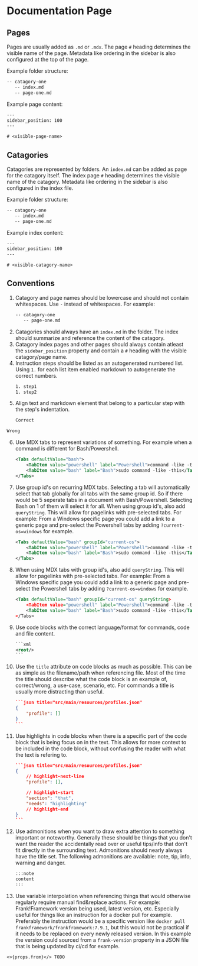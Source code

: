 # Documentation Page

## Pages
Pages are usually added as `.md` or `.mdx`. The page `#` heading determines the visible name of the page. Metadata like ordering in the sidebar is also configured at the top of the page.

Example folder structure:
```txt
-- catagory-one
   -- index.md
   -- page-one.md
```

Example page content:
```txt
---
sidebar_position: 100
---

# <visible-page-name>
```

## Catagories
Catagories are represented by folders. An `index.md` can be added as page for the catagory itself. The index page `#` heading determines the visible name of the catagory. Metadata like ordering in the sidebar is also configured in the index file.

Example folder structure:
```txt
-- catagory-one
   -- index.md
   -- page-one.md
```

Example index content:
```txt
---
sidebar_position: 100
---

# <visible-catagory-name>
```


## Conventions
1. Catagory and page names should be lowercase and should not contain whitespaces. Use `-` instead of whitespaces. For example:
    ```txt
    -- catagory-one
       -- page-one.md
    ```
1. Catagories should always have an `index.md` in the folder. The index should summarize and reference the content of the catagory.
1. Catagory index pages and other pages should always contain atleast the `sidebar_position` property and contain a `#` heading with the visible catagory/page name.
1. Instruction steps should be listed as an autogenerated numbered list. Using `1.` for each list item enabled markdown to autogenerate the correct numbers.
    ```txt
    1. step1
    1. step2
    ```
1. Align text and markdown element that belong to a particular step with the step's indentation.
    ```txt
    Correct
    ```
```txt
Wrong
```
6. Use MDX tabs to represent variations of something. For example when a command is different for Bash/Powershell.
    ```xml
    <Tabs defaultValue="bash">
        <TabItem value="powershell" label="Powershell">command -like -this</TabItem>
        <TabItem value="bash" label="Bash">sudo command -like -this</TabItem>
    </Tabs>
    ```
1. Use group id's on recurring MDX tabs. Selecting a tab will automatically select that tab globally for all tabs with the same group id. So if there would be 5 seperate tabs in a document with Bash/Powershell. Selecting Bash on 1 of them will select it for all. When using group id's, also add `queryString`. This will allow for pagelinks with pre-selected tabs. For example: From a Windows specific page you could add a link to a generic page and pre-select the Powershell tabs by adding `?current-os=windows` for example.
    ```xml
    <Tabs defaultValue="bash" groupId="current-os">
        <TabItem value="powershell" label="Powershell">command -like -this</TabItem>
        <TabItem value="bash" label="Bash">sudo command -like -this</TabItem>
    </Tabs>
    ```
1. When using MDX tabs with group id's, also add `queryString`. This will allow for pagelinks with pre-selected tabs. For example: From a Windows specific page you could add a link to a generic page and pre-select the Powershell tabs by adding `?current-os=windows` for example.
    ```xml
    <Tabs defaultValue="bash" groupId="current-os" queryString>
        <TabItem value="powershell" label="Powershell">command -like -this</TabItem>
        <TabItem value="bash" label="Bash">sudo command -like -this</TabItem>
    </Tabs>
    ```
1. Use code blocks with the correct language/format for commands, code and file content.
    ~~~xml
    ```xml
    <root/>
    ```
    ~~~
1. Use the `title` attribute on code blocks as much as possible. This can be as simple as the filename/path when referencing file. Most of the time the title should describe what the code block is an example of,  correct/wrong, a use-case, scenario, etc. For commands a title is usually more distracting than useful.
    ~~~json
    ```json title="src/main/resources/profiles.json"
    {
        "profile": []
    }
    ```
    ~~~
1. Use highlights in code blocks when there is a specific part of the code block that is being focus on in the text. This allows for more context to be included in the code block, without confusing the reader with what the text is refering to.
    ~~~json
    ```json title="src/main/resources/profiles.json"
    {
        // highlight-next-line
        "profile": [],

        // highlight-start
        "section": "that",
        "needs": "highlighting"
        // highlight-end
    }
    ```
    ~~~
1. Use admonitions when you want to draw extra attention to something important or noteworthy. Generally these should be things that you don't want the reader the accidentally read over or useful tips/info that don't fit directly in the surrounding text. Admonitions should nearly always have the title set. The following admonitions are available: note, tip, info, warning and danger.
    ```md
    :::note
    content
    :::
    ```
1. Use variable interpolation when referencing things that would otherwise regularly require manual find&replace actions. For example: Frank!Framework version being used, latest version, etc. Especially useful for things like an instruction for a docker pull for example. Preferably the instruction would be a specific version like `docker pull frankframework/frankframework:7.9.1`, but this would not be practical if it needs to be replaced on every newly released version. In this example the version could sourced from a `frank-version` property in a JSON file that is being updated by ci/cd for example.
```
<>{props.from}</> TODO
```

